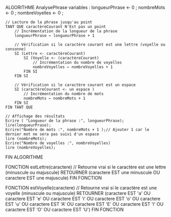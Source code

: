ALGORITHME AnalysePhrase
 variables :
    longueurPhrase ← 0 ;
    nombreMots ← 0 ;
    nombreVoyelles ← 0 ;

    // Lecture de la phrase jusqu'au point
    TANT QUE caractèreCourant N'Est pas un point
        // Incrémentation de la longueur de la phrase
        longueurPhrase ← longueurPhrase + 1

        // Vérification si le caractère courant est une lettre (voyelle ou consonne)
        SI (Lettre <- caractèreCourant)
            SI (Voyelle <- (caractèreCourant)
                // Incrémentation du nombre de voyelles
                nombreVoyelles ← nombreVoyelles + 1
            FIN SI
        FIN SI

        // Vérification si le caractère courant est un espace
        SI (caractèreCourant <- un espace )
            // Incrémentation du nombre de mots
            nombreMots ← nombreMots + 1
        FIN SI
    FIN TANT QUE

    // Affichage des résultats
    Ecrire ( "Longueur de la phrase :", longueurPhrase);
    lire(longueurPrase);
    Ecrire("Nombre de mots :", nombreMots + 1 );// Ajouter 1 car le dernier mot ne sera pas suivi d'un espace
    lire (nombreMots);
    Ecrire("Nombre de voyelles :", nombreVoyelles)
    lire (nombreVoyelles);
FIN ALGORITHME

FONCTION estLettre(caractere)
    // Retourne vrai si le caractère est une lettre (minuscule ou majuscule)
    RETOURNER (caractere EST une minuscule OU caractere EST une majuscule)
FIN FONCTION

FONCTION estVoyelle(caractere)
    // Retourne vrai si le caractère est une voyelle (minuscule ou majuscule)
    RETOURNER (caractere EST 'a' OU caractere EST 'e' OU caractere EST 'i' OU caractere EST 'o' OU caractere EST 'u' OU caractere EST 'A' OU caractere EST 'E' OU caractere EST 'I' OU caractere EST 'O' OU caractere EST 'U')
FIN FONCTION
